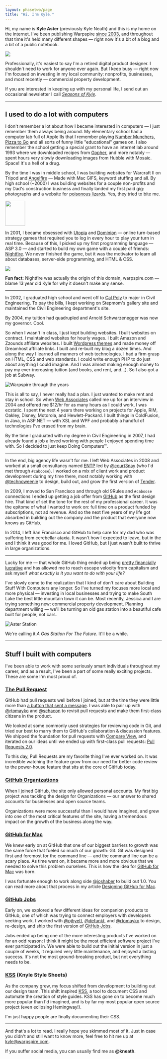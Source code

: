 ```yaml
---
layout: phasetwo/page
title: "Hi. I'm Kyle."
---
```


Hi, my name is **Kyle Aster** (previously Kyle Neath) and this is my home on the internet. I've been publishing Warpspire [since 2003](https://web.archive.org/web/20031230052204/http://www.warpspire.com/), and throughout that time it's held many different shapes — right now it's a bit of a blog and a bit of a public notebook.

<div class="about-image">
  <img src="https://assets.warpspire.com/images/site/dubious-kyle.jpg" />
</div>

Professionally, it's easiest to say I'm a retired digital product designer. I shouldn't need to work for anyone ever again. But I keep busy — right now I'm focused on investing in my local community: nonprofits, businesses, and most recently — commercial property development.

If you are interested in keeping up with my personal life, I send out an occasional newsletter I call [_Seasons of Kyle_](https://buttondown.email/kneath/).

* * * *

## I used to do a lot with computers

I don't remember a lot about how I became interested in computers — I just remember them always being around. My elementary school had a computer lab full of Apple IIs that I remember playing [Number Munchers](https://en.wikipedia.org/wiki/Number_Munchers), [Pizza to Go](https://www.mobygames.com/game/pizza-to-go) and all sorts of funny little "educational" games on. I also remember the school getting a special grant to have an internet lab around 1993 where we downloaded recipes from [Gopher](https://en.wikipedia.org/wiki/Gopher_(protocol)), and more notably — spent hours very slowly downloading images from Hubble with Mosaic. Space! It's a hell of a drug.

By the time I was in middle school, I was building websites for Warcraft II on Tripod and [Angelfire](https://www.angelfire.com/ak/locher/) — Made with Mac GIFS, keyword stuffing and all. By high school (~2000) I was building websites for a couple non-profits and my Dad's construction business and finally landed my first paid gig: photographs and a website for [poisonous lizards](https://www.helodermahorridum.com/). Yes, they tried to bite me.

<div class="inline-img">
<img src="https://assets.warpspire.com/images/about/madewithmac.gif" width="64" height="80" />
</div>

In 2001, I became obsessed with [Utopia](http://dominion.opendominion.net/) and [Dominion](http://dominion.opendominion.net/) — online turn-based strategy games that required you to log in every hour to play your turn in real time. Because of this, I picked up my first programming language — ASP 3.0 — and started to build my own game with a couple of friends: [Nightfire](https://github.com/kneath/nightfire/). We never finished the game, but it was the motivator to learn all about databases, server-side programming, and HTML & CSS.

<div class="inline-img">
<img src="https://assets.warpspire.com/images/about/nightfire.gif" />
</div>

**Fun fact:** Nightfire was actually the origin of this domain, warpspire.com — blame 13 year old Kyle for why it doesn't make any sense.

* * * *

In 2002, I graduated high school and went off to [Cal Poly](https://www.calpoly.edu/) to major in Civil Engineering. To pay the bills, I kept working on Stepmom's gallery site and maintained the Civil Engineering department's site.

By 2004, my tuition had quadrupled and Arnold Schwarzenegger was now my governor.  Cool.

So when I wasn't in class, I just kept building websites. I built websites on contract. I maintained websites for hourly wages. I built Amazon and Zzounds affiliate websites. I built [Wordpress themes](https://warpspire.com/hemingway/) and made money off Dreamhost affiliate links. I built and re-built my blog a dozen times. And along the way I learned all manners of web technologies. I had a firm grasp on HTML, CSS and web standards. I could write enough PHP to do just about anything I could imagine. And I was almost making enough money to pay my ever-increasing tuition (and books, and rent, and…). So I also got a job at Subway.

![Warpspire through the years](https://assets.warpspire.com/images/about/warpspirethroughtheyears.png)

This is all to say, I never really had a plan. I just wanted to make rent and stay in school. So when [Web Associates](https://www.crunchbase.com/organization/web-associates) called me up for an interview in 2004 and offered me $12/hr for as many hours as I could work, I was ecstatic. I spent the next 4 years there working on projects for Apple, RIM, Oakley, Disney, Motorola, and Hewlett-Packard. I built things in ColdFusion, in Java, in ASP.NET — with XSL and WPF and probably a handful of technologies I've erased from my brain.

By the time I graduated with my degree in Civil Engineering in 2007, I had already found a job a loved working with people I enjoyed spending time with. So I decided to just keep Doing Computers™.

* * * *

In the end, big agency life wasn't for me. I left Web Associates in 2008 and worked at a small consultancy named [ENTP](http://entp.com/) led by [@court3nay](https://twitter.com/court3nay) (who I'd met through `#caboose`). I worked on a mix of client work and product development during my time there, most notably working with [@technoweenie](http://techno-weenie.net/) to design, build out, and grow the first version of [Tender](https://tenderapp.com).

In 2009, I moved to San Francisco and through old 9Rules and `#caboose` connections I ended up getting a job offer from [GitHub](https://github.com) as the first design hire. That kind of set the tone for the rest of my professional career. It was the epitome of what I wanted to work on: full time on a product funded by subscriptions, not ad revenue. And so the next five years of my life got absorbed in building out the company and the product that everyone now knows as GitHub.

In 2014, I left San Francisco and GitHub to help care for my dad who was suffering from cerebellar ataxia. It wasn't how I expected to leave, but in the end I think it was good for me. I loved GitHub, but I just wasn't built to thrive in large organizations.

* * * *

Lucky for me — that whole GitHub thing ended up being [pretty financially lucrative](https://news.microsoft.com/announcement/microsoft-acquires-github/) and has allowed me to reach escape velocity from capitalism and ask myself _what exactly is it you want to do with your life?_ 

I've slowly come to the realization that I kind of don't care about Building Stuff With Computers any longer. So I've turned my focuses more local and more physical — investing in local businesses and trying to make South Lake the best little mountain town it can be. Most recently, Jessica and I are trying something new: commercial property development. Planning department willing — we'll be turning an old gas station into a beautiful cafe built for people, not cars.

![Aster Station](https://assets.warpspire.com/images/about/aster-station.jpg)

We're calling it _A Gas Station For The Future_. It'll be a while.

* * * *

## Stuff I built with computers

I've been able to work with some seriously smart individuals throughout my career, and as a result, I've been a part of some really exciting projects. These are some I'm most proud of.

### [The Pull Request](https://github.com/blog/712-pull-requests-2-0)

GitHub had pull requests well before I joined, but at the time they were little more than [a button that sent a message](https://github.com/blog/3-oh-yeah-there-s-pull-requests-now). I was able to pair up with [@rtomayko](http://2ndscale.com/) and [@schacon](http://scottchacon.com/) to revisit pull requests and make them first-class citizens in the product.

We looked at some commonly used strategies for reviewing code in Git, and tried our best to marry them to GitHub's collaboration & discussion features. We shipped the foundation for pull requests with [Compare View](https://github.com/blog/612-introducing-github-compare-view), and iterated on our ideas until we ended up with first-class pull requests: [Pull Requests 2.0](https://github.com/blog/712-pull-requests-2-0).

To this day, Pull Requests are my favorite thing I've ever worked on. It was incredible watching the feature grow from our need for better code review to the power-house feature that sits at the core of GitHub today.

### [GitHub Organizations](https://github.com/blog/674-introducing-organizations)

When I joined GitHub, the site only allowed personal accounts. My first big project was tackling the design for Organizations — our answer to shared accounts for businesses and open source teams.

Organizations were more successful than I would have imagined, and grew into one of the most critical features of the site, having a tremendous impact on the growth of the business along the way.

### [GitHub for Mac](https://github.com/blog/878-announcing-github-for-mac)

We knew early on at GitHub that one of our biggest barriers to growth was the same force that fueled so much of our growth: Git. Git was designed first and foremost for the command line — and the command line can be a scary place. As time went on, it became more and more obvious that we needed to solve this problem ourselves. This is how the idea for [GitHub for Mac](https://mac.github.com) was born.

I was fortunate enough to work along side [@joshaber](https://joshaber.github.io/) to build out 1.0. You can read more about that process in my article [Designing GitHub for Mac](http://warpspire.com/posts/designing-github-mac).

### [GitHub Jobs](https://github.com/blog/687-github-jobs-pre-launch)

Early on, we explored a few different ideas for companion products to GitHub, one of which was trying to connect employers with developers seeking work. I worked with [@pjhyett](http://hyett.com/), [@defunkt](https://github.com/defunkt), and [@rtomayko](http://2ndscale.com) to design, re-design, and ship the first version of [GitHub Jobs](https://jobs.github.com).

Jobs ended up being one of the more interesting products I've worked on for an odd reason: I think it might be the most efficient software project I've ever participated in. We were able to build out the initial version in just a couple of weeks, it required very little maintenance, and enjoyed a lasting success. It's not the most ground-breaking product, but not everything needs to be.

### [KSS](/posts/kss/) (Knyle Style Sheets)

As the company grew, my focus shifted from development to building out our design team. This shift inspired [KSS](https://github.com/kneath/kss), a tool to document CSS and automate the creation of style guides. KSS has gone on to become much more popular than I'd imagined, and is by far my most popular open source project (even eclipsing Hemingway!).

I'm just happy people are finally documenting their CSS.

* * * *

And that's a lot to read. I really hope you skimmed most of it. Just in case you didn't and still want to know more, feel free to hit me up at <kyle@warpspire.com>.

If you suffer social media, you can usually find me as <strong>@kneath</strong>.
